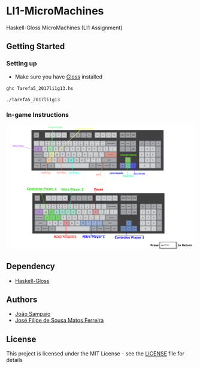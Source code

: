 # LI1-MicroMachines

Haskell-Gloss MicroMachines (LI1 Assignment)

## Getting Started
### Setting up

* Make sure you have [Gloss](http://hackage.haskell.org/package/gloss) installed

```
ghc Tarefa5_2017li1g13.hs
```

```
./Tarefa5_2017li1g13
```

### In-game Instructions

![alt text](https://github.com/JoseFilipeFerreira/LI1-MicroMachines/blob/master/src/sprite/menu/helpMenuScalled.png)


## Dependency

* [Haskell-Gloss](http://hackage.haskell.org/package/gloss)

## Authors

* [João Sampaio](https://github.com/jpsampaio313)
* [José Filipe de Sousa Matos Ferreira](https://github.com/JoseFilipeFerreira)

## License

This project is licensed under the MIT License - see the [LICENSE](LICENSE) file for details

